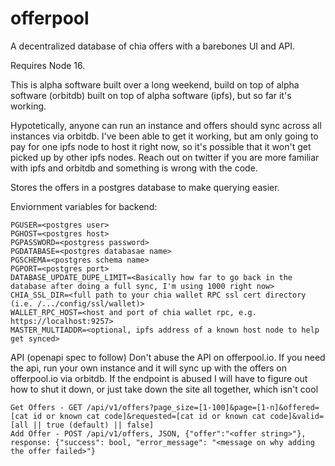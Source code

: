 # offerpool

A decentralized database of chia offers with a barebones UI and API.

Requires Node 16.

This is alpha software built over a long weekend, build on top of alpha software (orbitdb) built on top of alpha software (ipfs), but so far it's working.

Hypotetically, anyone can run an instance and offers should sync across all instances via orbitdb. I've been able to get it working, but am only going to pay for one ipfs node to host it right now, so it's possible that it won't get picked up by other ipfs nodes. Reach out on twitter if you are more familiar with ipfs and orbitdb and something is wrong with the code.

Stores the offers in a postgres database to make querying easier.

Enviornment variables for backend:
```env
PGUSER=<postgres user>
PGHOST=<postgres host>
PGPASSWORD=<postgress password>
PGDATABASE=<postgres databasae name>
PGSCHEMA=<postgres schema name>
PGPORT=<postgres port>
DATABASE_UPDATE_DUPE_LIMIT=<Basically how far to go back in the database after doing a full sync, I'm using 1000 right now>
CHIA_SSL_DIR=<full path to your chia wallet RPC ssl cert directory (i.e. /.../config/ssl/wallet)>
WALLET_RPC_HOST=<host and port of chia wallet rpc, e.g. https://localhost:9257>
MASTER_MULTIADDR=<optional, ipfs address of a known host node to help get synced>
```

API (openapi spec to follow)
Don't abuse the API on offerpool.io. If you need the api, run your own instance and it will sync up with the offers on offerpool.io via orbitdb.
If the endpoint is abused I will have to figure out how to shut it down, or just take down the site all together, which isn't cool
```
Get Offers - GET /api/v1/offers?page_size=[1-100]&page=[1-n]&offered=[cat id or known cat code]&requested=[cat id or known cat code]&valid=[all || true (default) || false]
Add Offer - POST /api/v1/offers, JSON, {"offer":"<offer string>"}, response: {"success": bool, "error_message": "<message on why adding the offer failed>"}
```